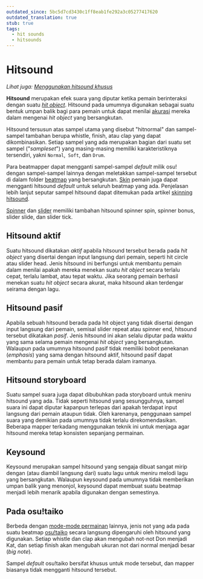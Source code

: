 ```yaml
---
outdated_since: 5bc5d7cd3430c1ff8eab1fe292a3c05277417620
outdated_translation: true
stub: true
tags:
  - hit sounds
  - hitsounds
---
```


# Hitsound

*Lihat juga: [Menggunakan hitsound khusus](/wiki/Guides/Using_custom_hitsounds)*

**Hitsound** merupakan efek suara yang diputar ketika pemain berinteraksi dengan suatu *[hit object](/wiki/Hit_object)*. Hitsound pada umumnya digunakan sebagai suatu bentuk umpan balik bagi para pemain untuk dapat menilai [akurasi](/wiki/Gameplay/Accuracy) mereka dalam mengenai *hit object* yang bersangkutan.

Hitsound tersusun atas sampel utama yang disebut "hitnormal" dan sampel-sampel tambahan berupa whistle, finish, atau clap yang dapat dikombinasikan. Setiap sampel yang ada merupakan bagian dari suatu set sampel ("*sampleset*") yang masing-masing memiliki karakteristiknya tersendiri, yakni `Normal`,` Soft`, dan `Drum`.

Para beatmapper dapat mengganti sampel-sampel *default* milik osu! dengan sampel-sampel lainnya dengan meletakkan sampel-sampel tersebut di dalam folder [beatmap](/wiki/Beatmap) yang bersangkutan. [Skin](/wiki/Skinning) pemain juga dapat mengganti hitsound *default* untuk seluruh beatmap yang ada. Penjelasan lebih lanjut seputar sampel hitsound dapat ditemukan pada artikel [skinning hitsound](/wiki/Skinning/Sounds#hitsounds).

[Spinner](/wiki/Hit_object/Spinner) dan [slider](/wiki/Hit_object/Slider) memiliki tambahan hitsound spinner spin, spinner bonus, slider slide, dan slider tick.

## Hitsound aktif

Suatu hitsound dikatakan *aktif* apabila hitsound tersebut berada pada *hit object* yang disertai dengan input langsung dari pemain, seperti hit circle atau slider head. Jenis hitsound ini berfungsi untuk membantu pemain dalam menilai apakah mereka menekan suatu *hit object* secara terlalu cepat, terlalu lambat, atau tepat waktu. Jika seorang pemain berhasil menekan suatu *hit object* secara akurat, maka hitsound akan terdengar seirama dengan lagu.

## Hitsound pasif

Apabila sebuah hitsound berada pada hit object yang tidak disertai dengan input langsung dari pemain, semisal slider repeat atau spinner end, hitsound tersebut dikatakan *pasif*. Jenis hitsound ini akan selalu diputar pada waktu yang sama selama pemain mengenai *hit object* yang bersangkutan. Walaupun pada umumnya hitsound pasif tidak memiliki bobot penekanan (*emphasis*) yang sama dengan hitsound aktif, hitsound pasif dapat membantu para pemain untuk tetap berada dalam iramanya.

## Hitsound storyboard

Suatu sampel suara juga dapat dibubuhkan pada storyboard untuk meniru hitsound yang ada. Tidak seperti hitsound yang sesungguhnya, sampel suara ini dapat diputar kapanpun terlepas dari apakah terdapat input langsung dari pemain ataupun tidak. Oleh karenanya, penggunaan sampel suara yang demikian pada umumnya tidak terlalu direkomendasikan. Beberapa mapper terkadang menggunakan teknik ini untuk menjaga agar hitsound mereka tetap konsisten sepanjang permainan.

## Keysound

Keysound merupakan sampel hitsound yang sengaja dibuat sangat mirip dengan (atau diambil langsung dari) suatu lagu untuk meniru melodi lagu yang bersangkutan. Walaupun keysound pada umumnya tidak memberikan umpan balik yang menonjol, keysound dapat membuat suatu beatmap menjadi lebih menarik apabila digunakan dengan semestinya.

## Pada osu!taiko

Berbeda dengan [mode-mode permainan](/wiki/Game_mode) lainnya, jenis not yang ada pada suatu beatmap [osu!taiko](/wiki/Game_mode/osu!taiko) secara langsung dipengaruhi oleh hitsound yang digunakan. Setiap whistle dan clap akan mengubah not-not Don menjadi Kat, dan setiap finish akan mengubah ukuran not dari normal menjadi besar (*big note*).

Sampel *default* osu!taiko bersifat khusus untuk mode tersebut, dan mapper biasanya tidak mengganti hitsound tersebut.
